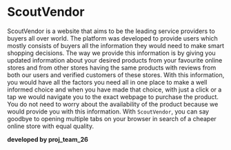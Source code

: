 # ScoutVendor



ScoutVendor is a website that aims to be the leading service providers to buyers all over world. The platform was developed to provide users which mostly consists of buyers all the information they would need to make smart shopping decisions. The way we provide this information is by giving you updated information about your desired products from your favourite online stores and from other stores having the same products with reviews from both our users and verified customers of these stores. With this information, you would have all the factors you need all in one place to make a well informed choice and when you have made that choice, with just a click or a tap we would navigate you to the exact webpage to purchase the product. You do not need to worry about the availability of the product because we would provide you with this information. With `ScoutVendor`, you can say goodbye to opening multiple tabs on your browser in search of a cheaper online store with equal quality. 


**developed by proj_team_26**



